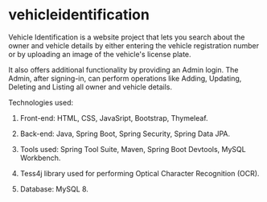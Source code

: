 # vehicleidentification
Vehicle Identification is a website project that lets you search about the owner and vehicle details by either entering the vehicle registration number or by uploading an image of the vehicle's license plate.

It also offers additional functionality by providing an Admin login.
The Admin, after signing-in, can perform operations like Adding, Updating, Deleting and Listing all owner and vehicle details.

Technologies used:

1. Front-end: HTML, CSS, JavaSript, Bootstrap, Thymeleaf.

2. Back-end: Java, Spring Boot, Spring Security, Spring Data JPA.

3. Tools used: Spring Tool Suite, Maven, Spring Boot Devtools, MySQL Workbench.

4. Tess4j library used for performing Optical Character Recognition (OCR).

5. Database: MySQL 8.
